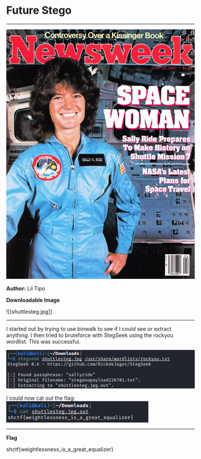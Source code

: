 # Future Stego
- - -
![](https://github.com/TheArchPirate/ctf-writeups/blob/main/Space-Heroes/images/sallyride.jpg?raw=true)

**Author:** Lil Tipo

**Downloadable Image**

![[shuttlesteg.jpg]]
- - -
I started out by trying to use binwalk to see if I could see or extract anything. I then tried to bruteforce with StegSeek using the rockyou wordlist. This was successful.

![](https://github.com/TheArchPirate/ctf-writeups/blob/main/Space-Heroes/images/stegseek-shuttlesteg.png?raw=true)

I could now cat out the flag:
![](https://github.com/TheArchPirate/ctf-writeups/blob/main/Space-Heroes/images/shuttlesteg-file.png?raw=true)

- - -
**Flag**

shctf{weightlessness_is_a_great_equalizer}